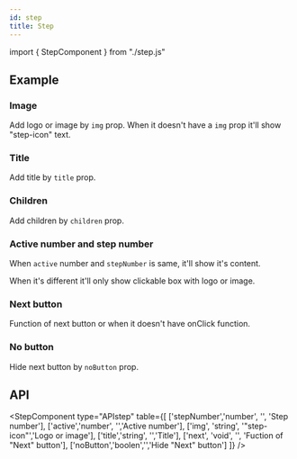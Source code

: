 ```yaml
---
id: step
title: Step
---
```


import { StepComponent } from "./step.js"

## Example

### Image

<p>Add logo or image by <code>img</code> prop. When it doesn't have a <code>img</code> prop it'll show "step-icon" text. </p>
<StepComponent logo="https://erxes.io/static/images/logo/logo_dark.svg" />

### Title

<p>Add title by <code>title</code> prop. </p>
<StepComponent titleof="Title" />

### Children

<p>Add children by <code>children</code> prop. </p>
<StepComponent logo="https://erxes.io/static/images/logo/logo_dark.svg" child="Children" />

### Active number and step number

<p>When <code>active</code> number and <code>stepNumber</code> is same, it'll show it's content. </p>
<StepComponent logo="https://erxes.io/static/images/logo/logo_dark.svg" activenumber={3} stepnumber={3}/>

<p>When it's different it'll only show clickable box with logo or image. </p>
<StepComponent logo="https://erxes.io/static/images/logo/logo_dark.svg" activenumber={3} stepnumber={5}/>

<!-- ### onClick

<p>Function of click when clickable box is clicked.</p>
<StepComponent logo="https://erxes.io/static/images/logo/logo_dark.svg" activenumber={3} stepnumber={5} type="click" /> -->

### Next button

<p>Function of next button or when it doesn't have onClick function.</p>
<StepComponent logo="https://erxes.io/static/images/logo/logo_dark.svg" activenumber={3} stepnumber={3} type="next" />
<StepComponent logo="https://erxes.io/static/images/logo/logo_dark.svg" activenumber={3} stepnumber={5} type="next" />

### No button

<p>Hide next button by <code>noButton</code> prop. </p>
<StepComponent logo="https://erxes.io/static/images/logo/logo_dark.svg" activenumber={3} stepnumber={3} type="next" button={true}/>


## API

<StepComponent type="APIstep" table={[
  ['stepNumber','number', '', 'Step number'],
  ['active','number', '','Active number'],
  ['img', 'string', '"step-icon"','Logo or image'],
  ['title','string', '','Title'],
  ['next', 'void', '', 'Fuction of "Next" button'],
  ['noButton','boolen','','Hide "Next" button']
]} />